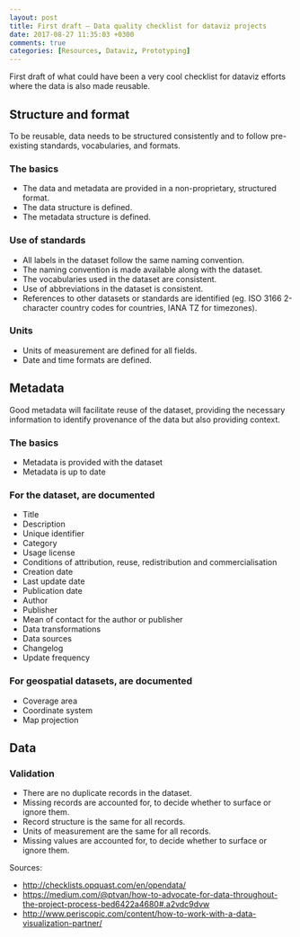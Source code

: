 ```yaml
---
layout: post
title: First draft – Data quality checklist for dataviz projects
date: 2017-08-27 11:35:03 +0300
comments: true
categories: [Resources, Dataviz, Prototyping]
---
```


First draft of what could have been a very cool checklist for dataviz efforts where the data is also made reusable.

<!-- more -->

## Structure and format

To be reusable, data needs to be structured consistently and to follow pre-existing standards, vocabularies, and formats.

### The basics

- The data and metadata are provided in a non-proprietary, structured format.
- The data structure is defined.
- The metadata structure is defined.

### Use of standards

- All labels in the dataset follow the same naming convention.
- The naming convention is made available along with the dataset.
- The vocabularies used in the dataset are consistent.
- Use of abbreviations in the dataset is consistent.
- References to other datasets or standards are identified (eg. ISO 3166 2-character country codes for countries, IANA TZ for timezones).

### Units

- Units of measurement are defined for all fields.
- Date and time formats are defined.

## Metadata

Good metadata will facilitate reuse of the dataset, providing the necessary information to identify provenance of the data but also providing context.

### The basics

- Metadata is provided with the dataset
- Metadata is up to date

### For the dataset, are documented

- Title
- Description
- Unique identifier
- Category
- Usage license
- Conditions of attribution, reuse, redistribution and commercialisation
- Creation date
- Last update date
- Publication date
- Author
- Publisher
- Mean of contact for the author or publisher
- Data transformations
- Data sources
- Changelog
- Update frequency

### For geospatial datasets, are documented

- Coverage area
- Coordinate system
- Map projection

## Data

### Validation

- There are no duplicate records in the dataset.
- Missing records are accounted for, to decide whether to surface or ignore them.
- Record structure is the same for all records.
- Units of measurement are the same for all records.
- Missing values are accounted for, to decide whether to surface or ignore them.

Sources:

- <http://checklists.opquast.com/en/opendata/>
- <https://medium.com/@ptvan/how-to-advocate-for-data-throughout-the-project-process-bed6422a4680#.a2vdc9dvw>
- <http://www.periscopic.com/content/how-to-work-with-a-data-visualization-partner/>

